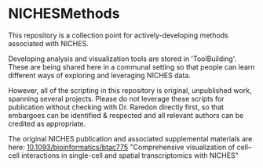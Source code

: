 # NICHESMethods

This repository is a collection point for actively-developing methods associated with NICHES.

Developing analysis and visualization tools are stored in 'ToolBuilding'. These are being shared here in a communal setting so that people can learn different ways of exploring and leveraging NICHES data. 

However, all of the scripting in this repository is original, unpublished work, spanning several projects. Please do not leverage these scripts for publication without checking with Dr. Raredon directly first, so that embargoes can be identified & respected and all relevant authors can be credited as appropriate.

The original NICHES publication and associated supplemental materials are here: [10.1093/bioinformatics/btac775](https://doi.org/10.1093/bioinformatics/btac775)
"Comprehensive visualization of cell–cell interactions in single-cell and spatial transcriptomics with NICHES"


